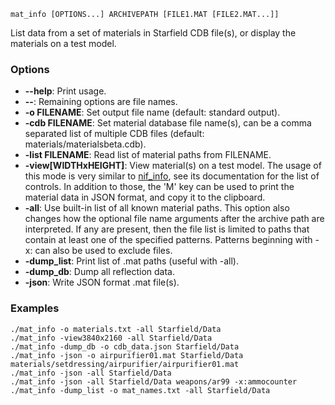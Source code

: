     mat_info [OPTIONS...] ARCHIVEPATH [FILE1.MAT [FILE2.MAT...]]

List data from a set of materials in Starfield CDB file(s), or display the materials on a test model.

### Options

* **--help**: Print usage.
* **--**: Remaining options are file names.
* **-o FILENAME**: Set output file name (default: standard output).
* **-cdb FILENAME**: Set material database file name(s), can be a comma separated list of multiple CDB files (default: materials/materialsbeta.cdb).
* **-list FILENAME**: Read list of material paths from FILENAME.
* **-view[WIDTHxHEIGHT]**: View material(s) on a test model. The usage of this mode is very similar to [nif\_info](nif_info.md), see its documentation for the list of controls. In addition to those, the 'M' key can be used to print the material data in JSON format, and copy it to the clipboard.
* **-all**: Use built-in list of all known material paths. This option also changes how the optional file name arguments after the archive path are interpreted. If any are present, then the file list is limited to paths that contain at least one of the specified patterns. Patterns beginning with -x: can also be used to exclude files.
* **-dump\_list**: Print list of .mat paths (useful with -all).
* **-dump\_db**: Dump all reflection data.
* **-json**: Write JSON format .mat file(s).

### Examples

    ./mat_info -o materials.txt -all Starfield/Data
    ./mat_info -view3840x2160 -all Starfield/Data
    ./mat_info -dump_db -o cdb_data.json Starfield/Data
    ./mat_info -json -o airpurifier01.mat Starfield/Data materials/setdressing/airpurifier/airpurifier01.mat
    ./mat_info -json -all Starfield/Data
    ./mat_info -json -all Starfield/Data weapons/ar99 -x:ammocounter
    ./mat_info -dump_list -o mat_names.txt -all Starfield/Data


